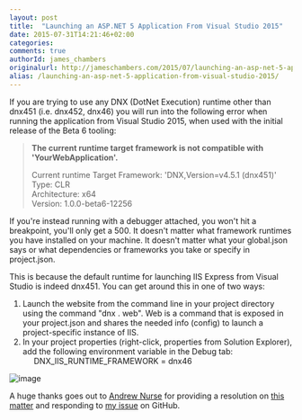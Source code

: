 ```yaml
---
layout: post
title:  "Launching an ASP.NET 5 Application From Visual Studio 2015"
date: 2015-07-31T14:21:46+02:00
categories:
comments: true
authorId: james_chambers
originalurl: http://jameschambers.com/2015/07/launching-an-asp-net-5-application-from-visual-studio-2015/
alias: /launching-an-asp-net-5-application-from-visual-studio-2015/
---
```


If you are trying to use any DNX (DotNet Execution) runtime other than dnx451 (i.e. dnx452, dnx46) you will run into the following error when running the application from Visual Studio 2015, when used with the initial release of the Beta 6 tooling:

<!--more-->

> **The current runtime target framework is not compatible with 'YourWebApplication'.**
> 
> Current runtime Target Framework: 'DNX,Version=v4.5.1 (dnx451)'  
> Type: CLR  
> Architecture: x64  
> Version: 1.0.0-beta6-12256

If you're instead running with a debugger attached, you won't hit a breakpoint, you'll only get a 500. It doesn't matter what framework runtimes you have installed on your machine. It doesn't matter what your global.json says or what dependencies or frameworks you take or specify in project.json.

This is because the default runtime for launching IIS Express from Visual Studio is indeed dnx451. You can get around this in one of two ways:

1. Launch the website from the command line in your project directory using the command "dnx . web". Web is a command that is exposed in your project.json and shares the needed info (config) to launch a project-specific instance of IIS.
2. In your project properties (right-click, properties from Solution Explorer), add the following environment variable in the Debug tab:  
&nbsp;&nbsp;&nbsp;&nbsp; DNX_IIS_RUNTIME_FRAMEWORK = dnx46

![image][1]

A huge thanks goes out to [Andrew Nurse][2] for providing a resolution on [this matter][3] and responding to [my issue][4] on GitHub.

[1]: http://jameschambers.com/wp-content/uploads/2015/07/image25.png "image"
[2]: https://twitter.com/anurse
[3]: http://stackoverflow.com/questions/31671851/vs-2015-setting-right-target-framework-for-asp-net-5-web-project/31687529#31687529
[4]: https://github.com/aspnet/dnx/issues/2367
  
